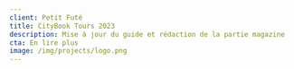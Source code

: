 ```yaml
---
client: Petit Futé
title: CityBook Tours 2023
description: Mise à jour du guide et rédaction de la partie magazine
cta: En lire plus
image: /img/projects/logo.png
---
```

